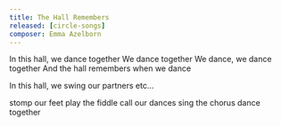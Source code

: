 ```yaml
---
title: The Hall Remembers
released: [circle-songs]
composer: Emma Azelborn
---
```


In this hall, we dance together
We dance together
We dance, we dance together
And the hall remembers when we dance

In this hall, we swing our partners
etc...

stomp our feet
play the fiddle
call our dances
sing the chorus
dance together
